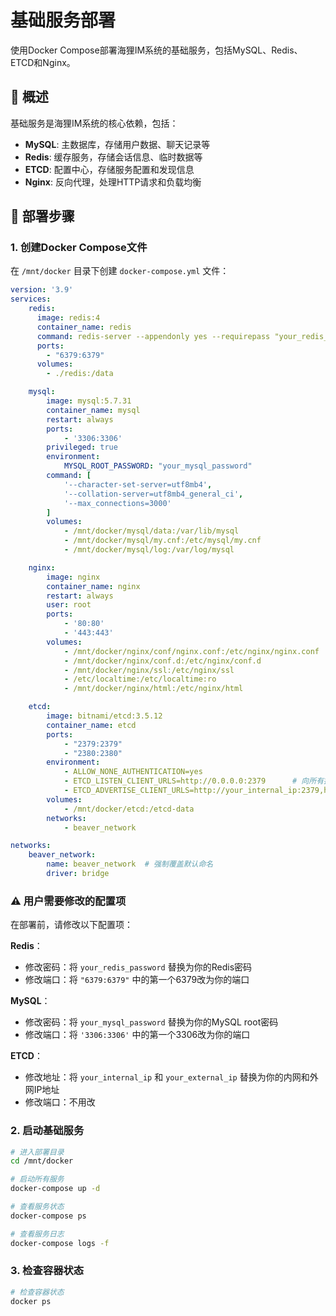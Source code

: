 # 基础服务部署

使用Docker Compose部署海狸IM系统的基础服务，包括MySQL、Redis、ETCD和Nginx。

## 🎯 概述

基础服务是海狸IM系统的核心依赖，包括：
- **MySQL**: 主数据库，存储用户数据、聊天记录等
- **Redis**: 缓存服务，存储会话信息、临时数据等
- **ETCD**: 配置中心，存储服务配置和发现信息
- **Nginx**: 反向代理，处理HTTP请求和负载均衡

## 🚀 部署步骤

### 1. 创建Docker Compose文件

在 `/mnt/docker` 目录下创建 `docker-compose.yml` 文件：

```yaml
version: '3.9'
services:
    redis:
      image: redis:4
      container_name: redis
      command: redis-server --appendonly yes --requirepass "your_redis_password"
      ports:
        - "6379:6379"
      volumes:
        - ./redis:/data

    mysql:
        image: mysql:5.7.31
        container_name: mysql
        restart: always
        ports:
            - '3306:3306'
        privileged: true
        environment:
            MYSQL_ROOT_PASSWORD: "your_mysql_password"
        command: [ 
            '--character-set-server=utf8mb4', 
            '--collation-server=utf8mb4_general_ci', 
            '--max_connections=3000' 
        ]
        volumes:
            - /mnt/docker/mysql/data:/var/lib/mysql
            - /mnt/docker/mysql/my.cnf:/etc/mysql/my.cnf
            - /mnt/docker/mysql/log:/var/log/mysql

    nginx:
        image: nginx
        container_name: nginx
        restart: always
        user: root
        ports:
            - '80:80'
            - '443:443'
        volumes:
            - /mnt/docker/nginx/conf/nginx.conf:/etc/nginx/nginx.conf
            - /mnt/docker/nginx/conf.d:/etc/nginx/conf.d
            - /mnt/docker/nginx/ssl:/etc/nginx/ssl
            - /etc/localtime:/etc/localtime:ro
            - /mnt/docker/nginx/html:/etc/nginx/html

    etcd:
        image: bitnami/etcd:3.5.12
        container_name: etcd
        ports:
            - "2379:2379"
            - "2380:2380"
        environment:
            - ALLOW_NONE_AUTHENTICATION=yes                  
            - ETCD_LISTEN_CLIENT_URLS=http://0.0.0.0:2379      # 向所有接口上监听客户端请求
            - ETCD_ADVERTISE_CLIENT_URLS=http://your_internal_ip:2379,http://your_external_ip:2379  # 替换为你的内外网地址
        volumes:
            - /mnt/docker/etcd:/etcd-data
        networks:
            - beaver_network

networks:
    beaver_network:
        name: beaver_network  # 强制覆盖默认命名
        driver: bridge
```

### ⚠️ 用户需要修改的配置项

在部署前，请修改以下配置项：

**Redis**：
- 修改密码：将 `your_redis_password` 替换为你的Redis密码
- 修改端口：将 `"6379:6379"` 中的第一个6379改为你的端口

**MySQL**：
- 修改密码：将 `your_mysql_password` 替换为你的MySQL root密码
- 修改端口：将 `'3306:3306'` 中的第一个3306改为你的端口

**ETCD**：
- 修改地址：将 `your_internal_ip` 和 `your_external_ip` 替换为你的内网和外网IP地址
- 修改端口：不用改

### 2. 启动基础服务

```bash
# 进入部署目录
cd /mnt/docker

# 启动所有服务
docker-compose up -d

# 查看服务状态
docker-compose ps

# 查看服务日志
docker-compose logs -f
```

### 3. 检查容器状态

```bash
# 检查容器状态
docker ps
``` 